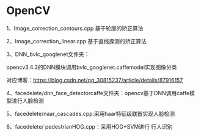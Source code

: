 # OpenCV
1、Image_correction_contours.cpp  基于轮廓的矫正算法

2、Image_correction_linear.cpp 基于直线探测的矫正算法

3、DNN_bvlc_googlenet文件夹：

opencv3.4.3的DNN模块调用bvlc_googlenet.caffemodel实现图像分类

对应博客：https://blog.csdn.net/qq_30815237/article/details/87916157

4、facedelete/dnn_face_detectorcaffe文件夹：opencv基于DNN调用caffe模型进行人脸检测

5、facedelete/naar_cascades.cpp:采用haar特征级联器实现人脸检测

6、facedelete/ pedestrianHOG.cpp：采用HOG+SVM进行 行人识别
